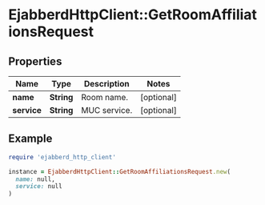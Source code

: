 # EjabberdHttpClient::GetRoomAffiliationsRequest

## Properties

| Name | Type | Description | Notes |
| ---- | ---- | ----------- | ----- |
| **name** | **String** | Room name. | [optional] |
| **service** | **String** | MUC service. | [optional] |

## Example

```ruby
require 'ejabberd_http_client'

instance = EjabberdHttpClient::GetRoomAffiliationsRequest.new(
  name: null,
  service: null
)
```

